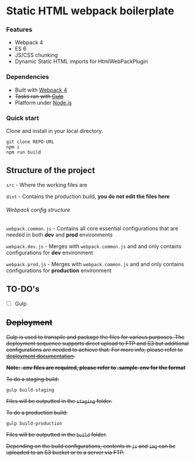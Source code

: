 # Static HTML webpack boilerplate

### Features

- Webpack 4
- ES 6
- JS/CSS chunking
- Dynamic Static HTML imports for HtmlWebPackPlugin

### Dependencies

- Built with [Webpack 4](https://github.com/webpack/webpack)
- ~~Tasks ran with [Gulp](https://github.com/gulpjs/gulp)~~
- Platform under [Node.js](https://nodejs.org/)

### Quick start

Clone and install in your local directory.

```
git clone REPO-URL
npm i
npm run build
```

## Structure of the project

`src` - Where the working files are

`dist` - Contains the production build, **you do not edit the files here**

###### Webpack config structure

`webpack.common.js` - Contains all core essential configurations that are needed in both **dev** and **prod** environments

`webpack.dev.js` - Merges with `webpack.common.js` and and only contains configurations for **dev** environment

`webpack.prod.js` - Merges with `webpack.common.js` and and only contains configurations for **production** environment

## TO-DO's

- [ ] Gulp

## ~~Deployment~~

~~Gulp is used to transpile and package the files for various purposes. The deployment sequence supports direct upload to FTP and S3 but additional configurations are needed to achieve that. For more info, please refer to [deployment documentation](./doc/deployment.md).~~

~~**Note: .env files are required, please refer to .sample-env for the format**~~

~~To do a staging build:~~

```
gulp build-staging
```

~~Files will be outputted in the `staging` folder.~~

~~To do a production build:~~

```
gulp build-production
```

~~Files will be outputted in the `build` folder.~~

~~Depending on the build configurations, contents in `js` and `img` can be uploaded to an S3 bucket or to a server via FTP.~~
